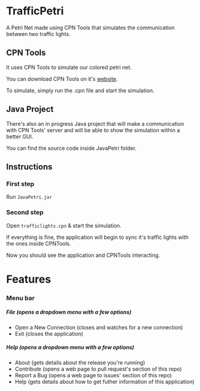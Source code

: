 # TrafficPetri
A Petri Net made using CPN Tools that simulates the communication between two traffic lights.

## CPN Tools

It uses CPN Tools to simulate our colored petri net.

You can download CPN Tools on it's [website][cpnwebsite].

To simulate, simply run the .cpn file and start the simulation.

## Java Project

There's also an in progress Java project that will make a communication with CPN Tools' server and will be able to show the simulation within a better GUI.

You can find the source code inside JavaPetri folder.

## Instructions

### First step

Run `JavaPetri.jar`

### Second step

Open `trafficlights.cpn` & start the simulation.

If everything is fine, the application will begin to sync it's traffic lights with the ones inside CPNTools.

Now you should see the application and CPNTools interacting.

# Features

### Menu bar
##### File (opens a dropdown menu with a few options)
- Open a New Connection (closes and watches for a new connection)
- Exit (closes the application)
##### Help (opens a dropdown menu with a few options)
- About (gets details about the release you're running)
- Contribute (opens a web page to pull request's section of this repo)
- Report a Bug (opens a web page to issues' section of this repo)
- Help (gets details about how to get futher information of this application)

[cpnwebsite]: http://cpntools.org